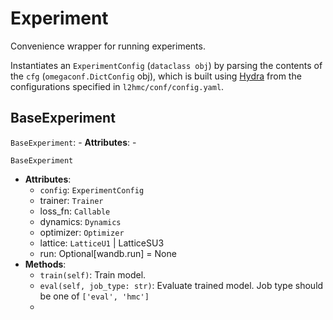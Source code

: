 # Experiment

Convenience wrapper for running experiments.

Instantiates an `ExperimentConfig` (`dataclass obj`) by parsing the contents of the `cfg` (`omegaconf.DictConfig` obj), which is built using [Hydra](https://hydra.cc) from the configurations specified in `l2hmc/conf/config.yaml`.

## BaseExperiment
`BaseExperiment`:
	- **Attributes**:
		- 

`BaseExperiment`
  - **Attributes**:
    - `config`: `ExperimentConfig`
    - trainer: `Trainer`
    - loss_fn: `Callable`
    - dynamics: `Dynamics`
    - optimizer: `Optimizer`
    - lattice: `LatticeU1` | LatticeSU3
    - run: Optional[wandb.run] = None
  - **Methods**:
    - `train(self)`: Train model.
    - `eval(self, job_type: str)`: Evaluate trained model. Job type should be one of `['eval', 'hmc']`
    - 
